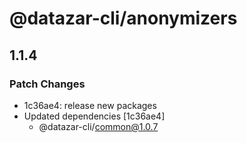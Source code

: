 # @datazar-cli/anonymizers

## 1.1.4

### Patch Changes

- 1c36ae4: release new packages
- Updated dependencies [1c36ae4]
  - @datazar-cli/common@1.0.7
